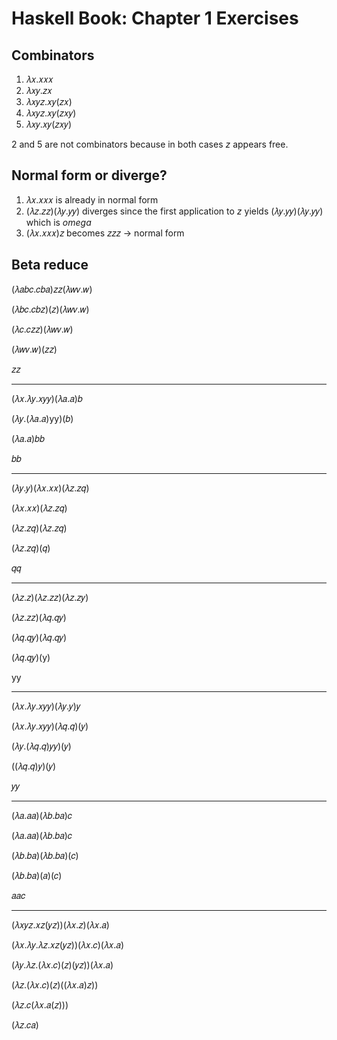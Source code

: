 # Haskell Book: Chapter 1 Exercises

## Combinators

1. 𝜆𝑥.𝑥𝑥𝑥
2. 𝜆𝑥𝑦.𝑧𝑥
3. 𝜆𝑥𝑦𝑧.𝑥𝑦(𝑧𝑥)
4. 𝜆𝑥𝑦𝑧.𝑥𝑦(𝑧𝑥𝑦)
5. 𝜆𝑥𝑦.𝑥𝑦(𝑧𝑥𝑦)

2 and 5 are not combinators because in both cases $z$ appears free.

## Normal form or diverge?

1. 𝜆𝑥.𝑥𝑥𝑥 is already in normal form
2. (𝜆𝑧.𝑧𝑧)(𝜆𝑦.𝑦𝑦) diverges since the first application to $z$ yields (𝜆𝑦.𝑦𝑦)(𝜆𝑦.𝑦𝑦) which is *omega*
3. (𝜆𝑥.𝑥𝑥𝑥)𝑧 becomes 𝑧𝑧𝑧 -> normal form

## Beta reduce

(𝜆𝑎𝑏𝑐.𝑐𝑏𝑎)𝑧𝑧(𝜆𝑤𝑣.𝑤)

(𝜆𝑏𝑐.𝑐𝑏𝑧)(𝑧)(𝜆𝑤𝑣.𝑤)

(𝜆𝑐.𝑐𝑧𝑧)(𝜆𝑤𝑣.𝑤)

(𝜆𝑤𝑣.𝑤)(𝑧𝑧)

𝑧𝑧
***
(𝜆𝑥.𝜆𝑦.𝑥𝑦𝑦)(𝜆𝑎.𝑎)𝑏

(𝜆𝑦.(𝜆𝑎.𝑎)yy)(𝑏)

(𝜆𝑎.𝑎)𝑏𝑏

𝑏𝑏
***
(𝜆𝑦.𝑦)(𝜆𝑥.𝑥𝑥)(𝜆𝑧.𝑧𝑞)

(𝜆𝑥.𝑥𝑥)(𝜆𝑧.𝑧𝑞)

(𝜆𝑧.𝑧𝑞)(𝜆𝑧.𝑧𝑞)

(𝜆𝑧.𝑧𝑞)(𝑞)

𝑞𝑞
***
(𝜆𝑧.𝑧)(𝜆𝑧.𝑧𝑧)(𝜆𝑧.𝑧𝑦)

(𝜆𝑧.𝑧𝑧)(𝜆𝑞.𝑞𝑦)

(𝜆𝑞.𝑞𝑦)(𝜆𝑞.𝑞𝑦)

(𝜆𝑞.𝑞𝑦)(y)

yy
***
(𝜆𝑥.𝜆𝑦.𝑥𝑦𝑦)(𝜆𝑦.𝑦)𝑦

(𝜆𝑥.𝜆𝑦.𝑥𝑦𝑦)(𝜆𝑞.𝑞)(𝑦)

(𝜆𝑦.(𝜆𝑞.𝑞)𝑦𝑦)(𝑦)

((𝜆𝑞.𝑞)𝑦)(𝑦)

𝑦𝑦

***

(𝜆𝑎.𝑎𝑎)(𝜆𝑏.𝑏𝑎)𝑐

(𝜆𝑎.𝑎𝑎)(𝜆𝑏.𝑏𝑎)𝑐

(𝜆𝑏.𝑏𝑎)(𝜆𝑏.𝑏𝑎)(𝑐)

(𝜆𝑏.𝑏𝑎)(𝑎)(𝑐)

𝑎𝑎𝑐

***

(𝜆𝑥𝑦𝑧.𝑥𝑧(𝑦𝑧))(𝜆𝑥.𝑧)(𝜆𝑥.𝑎)

(𝜆𝑥.𝜆𝑦.𝜆𝑧.𝑥𝑧(𝑦𝑧))(𝜆𝑥.𝑐)(𝜆𝑥.𝑎)

(𝜆𝑦.𝜆𝑧.(𝜆𝑥.𝑐)(𝑧)(𝑦𝑧))(𝜆𝑥.𝑎)

(𝜆𝑧.(𝜆𝑥.𝑐)(𝑧)((𝜆𝑥.𝑎)𝑧))

(𝜆𝑧.𝑐(𝜆𝑥.𝑎(𝑧)))

(𝜆𝑧.𝑐𝑎)

